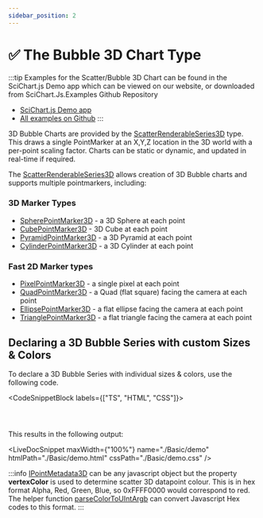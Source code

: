 ```yaml
---
sidebar_position: 2
---
```


# ✅ The Bubble 3D Chart Type

:::tip
Examples for the Scatter/Bubble 3D Chart can be found in the SciChart.js Demo app which can be viewed on our website, or downloaded from SciChart.Js.Examples Github Repository

*   [SciChart.js Demo app](https://demo.scichart.com/javascript-3d-bubble-chart)
*   [All examples on Github](https://github.com/abtsoftware/scichart.js.examples)
:::

3D Bubble Charts are provided by the [ScatterRenderableSeries3D](https://www.scichart.com/documentation/js/current/typedoc/classes/scatterrenderableseries3d.html) type. This draws a single PointMarker at an X,Y,Z location in the 3D world with a per-point scaling factor. Charts can be static or dynamic, and updated in real-time if required.

<ChartFromSciChartDemo src="https://demo.scichart.com/iframe/javascript-3d-bubble-chart" title="3D Bubble Chart" description="showing how to create 3D Bubble/Scatter charts with variable size and color of points." />

The [ScatterRenderableSeries3D](https://www.scichart.com/documentation/js/current/typedoc/classes/scatterrenderableseries3d.html) allows creation of 3D Bubble charts and supports multiple pointmarkers, including:

### 3D Marker Types

*   [SpherePointMarker3D](https://www.scichart.com/documentation/js/current/typedoc/classes/spherepointmarker3d.html) - a 3D Sphere at each point
*   [CubePointMarker3D](https://www.scichart.com/documentation/js/current/typedoc/classes/cubepointmarker3d.html) - 3D Cube at each point
*   [PyramidPointMarker3D](https://www.scichart.com/documentation/js/current/typedoc/classes/pyramidpointmarker3d.html) - a 3D Pyramid at each point
*   [CylinderPointMarker3D](https://www.scichart.com/documentation/js/current/typedoc/classes/cylinderpointmarker3d.html) - a 3D Cylinder at each point

### Fast 2D Marker types

*   [PixelPointMarker3D](https://www.scichart.com/documentation/js/current/typedoc/classes/pixelpointmarker3d.html) - a single pixel at each point
*   [QuadPointMarker3D](https://www.scichart.com/documentation/js/current/typedoc/classes/quadpointmarker.html) - a Quad (flat square) facing the camera at each point
*   [EllipsePointMarker3D](https://www.scichart.com/documentation/js/current/typedoc/classes/ellipsepointmarker3d.html) - a flat ellipse facing the camera at each point
*   [TrianglePointMarker3D](https://www.scichart.com/documentation/js/current/typedoc/classes/trianglepointmarker3d.html) - a flat triangle facing the camera at each point

Declaring a 3D Bubble Series with custom Sizes & Colors
-------------------------------------------------------

To declare a 3D Bubble Series with individual sizes & colors, use the following code.

<CodeSnippetBlock labels={["TS", "HTML", "CSS"]}>
```ts showLineNumbers file=./Basic/demo.ts start=region_A_start end=region_A_end
```
```html showLineNumbers file=./Basic/demo.html
```
```css showLineNumbers file=./Basic/demo.css
```
</CodeSnippetBlock>

This results in the following output: 

<LiveDocSnippet maxWidth={"100%"} name="./Basic/demo" htmlPath="./Basic/demo.html" cssPath="./Basic/demo.css" />

:::info
[IPointMetadata3D](https://www.scichart.com/documentation/js/current/typedoc/interfaces/ipointmetadata3d.html) can be any javascript object but the property **vertexColor** is used to determine scatter 3D datapoint colour. This is in hex format Alpha, Red, Green, Blue, so 0xFFFF0000 would correspond to red. The helper function [parseColorToUIntArgb](https://www.scichart.com/documentation/js/current/typedoc/index.html#parseColorToUIntArgb) can convert Javascript Hex codes to this format.
:::